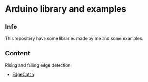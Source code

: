 # Arduino library and examples
## Info
This repository have some libraries made by me and some examples.
## Content
Rising and falling edge detection
- [EdgeCatch](https://github.com/AndreSantos3/Arduino/tree/master/EdgeCatch)
